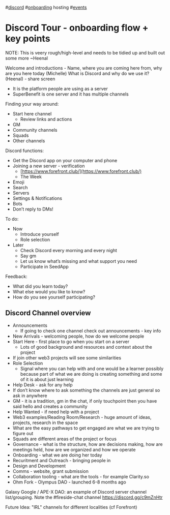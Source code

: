 #[discord](/notes/archive/clarity/Tags/discord.md) #[onboarding](/notes/archive/clarity/Tags/onboarding.md) hosting #[events](/notes/archive/clarity/Tags/events.md) 
# Discord Tour - onboarding flow + key points

NOTE: This is veery rough/high-level and needs to be tidied up and built out some more  ~Heenal

Welcome and introductions - Name, where you are coming here from, why are you here today (Michelle)
What is Discord and why do we use it? (Heenal) - share screen 
- It is the platform people are using as a server 
- SuperBenefit is one server and it has multiple channels

Finding your way around:
- Start here channel
	- Review links and actions
- GM
- Community channels
- Squads
- Other channels

Discord functions:
- Get the Discord app on your computer and phone
- Joining a new server - verification
	- [https://www.forefront.club/](https://www.forefront.club/)
	- The Week
- Emoji
- Search
- Servers
- Settings & Notifications
- Bots
- Don’t reply to DMs!

To do:
- Now
	- Introduce yourself
	- Role selection 
- Later
	- Check Discord every morning and every night
	- Say gm
	- Let us know what’s missing and what support you need
	- Participate in SeedApp

Feedback:
- What did you learn today?
- What else would you like to know?
- How do you see yourself participating?



## Discord Channel overview
- Announcements
	- If going to check one channel check out announcements - key info
- New Arrivals - welcoming people, how do we welcome people
- Start Here - first place to go when you start on a server
	- Lots of good background and resources and context about the project
- If join other web3 projects will see some similarities
- Role Selection
	- Signal where you can help with and one would be a learner possibly because part of what we are doing is creating something and some of it is about just learning
- Help Desk - ask for any help
- If don’t know where to ask something the channels are just general so ask in anywhere
- GM - it is a tradition, gm in the chat, if only touchpoint then you have said hello and creates a community
- Help Wanted - if need help with a project
- Web3 examples/Reading Room/Research - huge amount of ideas, projects, research in the space
- What are the easy pathways to get engaged are what we are trying to figure out
- Squads are different areas of the project or focus
- Governance - what is the structure, how are decisions making, how are meetings held, how are we organized and how we operate
- Onboarding - what we are doing her today
- Recuritment and Outreach - bringing people in
- Design and Development
- Comms - website, grant submission
- Collaboration tooling - what are the tools - for example Clarity.so
- Ohm Fork - Olympus DAO - launched 6-8 months ago 


Galaxy Google / APE-X DAO: an example of Discord server channel list/grouping. Note the #fireside-chat channel https://discord.gg/c9mZnHtr

Future Idea: "IRL" channels for different localities (cf Forefront)